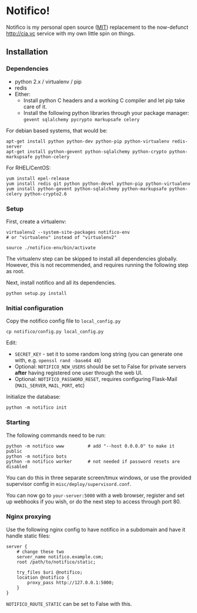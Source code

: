 # Notifico!

Notifico is my personal open source ([MIT](http://en.wikipedia.org/wiki/MIT_License))
replacement to the now-defunct http://cia.vc service with my own little spin on things.

## Installation

### Dependencies 

* python 2.x / virtualenv / pip
* redis
* Either:
  * Install python C headers and a working C compiler and let pip take care of it.
  * Install the following python libraries through your package manager: `gevent sqlalchemy pycrypto markupsafe celery`

For debian based systems, that would be:

    apt-get install python python-dev python-pip python-virtualenv redis-server
    apt-get install python-gevent python-sqlalchemy python-crypto python-markupsafe python-celery

For RHEL/CentOS:

    yum install epel-release
    yum install redis git python python-devel python-pip python-virtualenv
    yum install python-gevent python-sqlalchemy python-markupsafe python-celery python-crypto2.6

### Setup

First, create a virtualenv:

    virtualenv2 --system-site-packages notifico-env
    # or "virtualenv" instead of "virtualenv2"

    source ./notifico-env/bin/activate

The virtualenv step can be skipped to install all dependencies globally.
However, this is not recommended, and requires running the following step as
root.

Next, install notifico and all its dependencies.

    python setup.py install

### Initial configuration

Copy the notifico config file to `local_config.py`

    cp notifico/config.py local_config.py

Edit:

* `SECRET_KEY` - set it to some random long string (you can generate one with,
  e.g. `openssl rand -base64 48`)
* Optional: `NOTIFICO_NEW_USERS` should be set to False for private servers
  **after** having registered one user through the web UI.
* Optional: `NOTIFICO_PASSWORD_RESET`, requires configuring Flask-Mail
  (`MAIL_SERVER`, `MAIL_PORT`, etc)

Initialize the database:

    python -m notifico init

### Starting

The following commands need to be run:

    python -m notifico www         # add "--host 0.0.0.0" to make it public
    python -m notifico bots
    python -m notifico worker      # not needed if password resets are disabled

You can do this in three separate screen/tmux windows, or use the provided
supervisor config in `misc/deploy/supervisord.conf`.

You can now go to `your-server:5000` with a web browser, register and set up
webhooks if you wish, or do the next step to access through port 80.

### Nginx proxying

Use the following nginx config to have notifico in a subdomain and have it
handle static files:

    server {
        # change these two
        server_name notifico.example.com;
        root /path/to/notifico/static;

        try_files $uri @notifico;
        location @notifico {
            proxy_pass http://127.0.0.1:5000;
        }
    }

`NOTIFICO_ROUTE_STATIC` can be set to False with this.
